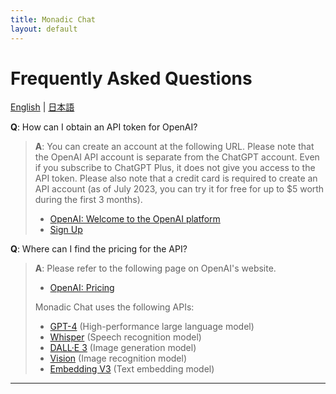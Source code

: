 ```yaml
---
title: Monadic Chat
layout: default
---
```


# Frequently Asked Questions

[English](/monadic-chat/faq) |
[日本語](/monadic-chat/faq_ja)

**Q**: How can I obtain an API token for OpenAI?

> **A**: You can create an account at the following URL. Please note that the OpenAI API account is separate from the ChatGPT account. Even if you subscribe to ChatGPT Plus, it does not give you access to the API token. Please also note that a credit card is required to create an API account (as of July 2023, you can try it for free for up to $5 worth during the first 3 months).
> 
> - [OpenAI: Welcome to the OpenAI platform](https://platform.openai.com)
> - [Sign Up](https://platform.openai.com/signup)

**Q**: Where can I find the pricing for the API?

> **A**: Please refer to the following page on OpenAI's website.
> 
> - [OpenAI: Pricing](https://openai.com/pricing#language-models)
> 
> Monadic Chat uses the following APIs:
> 
> - [GPT-4](https://platform.openai.com/docs/models/gpt-4) (High-performance large language model)
> - [Whisper](https://platform.openai.com/docs/models/whisper) (Speech recognition model)
> - [DALL·E 3](https://platform.openai.com/docs/models/dall-e) (Image generation model)
> - [Vision](https://platform.openai.com/docs/guides/vision) (Image recognition model)
> - [Embedding V3](https://platform.openai.com/docs/models/embeddings) (Text embedding model)

<script src="https://cdn.jsdelivr.net/npm/jquery@3.5.0/dist/jquery.min.js"></script>
<script src="https://cdn.jsdelivr.net/npm/lightbox2@2.11.3/src/js/lightbox.js"></script>

---

<script>
  function copyToClipBoard(id){
    var copyText =  document.getElementById(id).innerText;
    document.addEventListener('copy', function(e) {
        e.clipboardData.setData('text/plain', copyText);
        e.preventDefault();
      }, true);
    document.execCommand('copy');
    alert('copied');
  }
</script>
